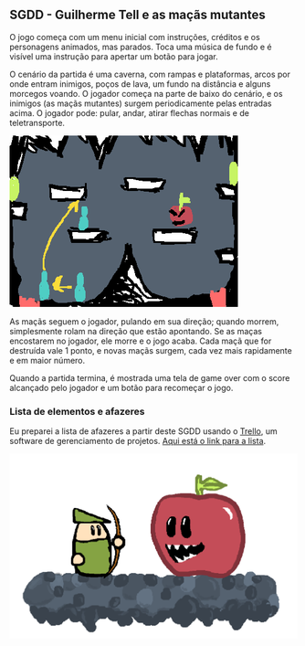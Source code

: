 ## SGDD - Guilherme Tell e as maçãs mutantes

O jogo começa com um menu inicial com instruções, créditos e os personagens animados, mas parados. Toca uma música de fundo e é visível uma instrução para apertar um botão para jogar.

O cenário da partida é uma caverna, com rampas e plataformas, arcos por onde entram inimigos, poços de lava, um fundo na distância e alguns morcegos voando. O jogador começa na parte de baixo do cenário, e os inimigos (as maçãs mutantes) surgem periodicamente pelas entradas acima. O jogador pode: pular, andar, atirar flechas normais e de teletransporte. 

![Cenário in-game](https://raw.githubusercontent.com/enricllagostera/Ferramentas1SEM2014/master/JogoExemplo/Docs/Imagens/Mockups_01.png)

As maçãs seguem o jogador, pulando em sua direção; quando morrem, simplesmente rolam na direção que estão apontando. Se as maças encostarem no jogador, ele morre e o jogo acaba. Cada maçã que for destruída vale 1 ponto, e novas maçãs surgem, cada vez mais rapidamente e em maior número.

Quando a partida termina, é mostrada uma tela de game over com o score alcançado pelo jogador e um botão para recomeçar o jogo.

### Lista de elementos e afazeres

Eu preparei a lista de afazeres a partir deste SGDD usando o [Trello](http://trello.com), um software de gerenciamento de projetos. [Aqui está o link para a lista](https://trello.com/b/fO62K6bn/ferramentas1sem2014).

![Mockup personagens](https://raw.githubusercontent.com/enricllagostera/Ferramentas1SEM2014/master/JogoExemplo/Docs/Imagens/Mockups_02.png)
